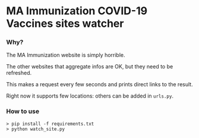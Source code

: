 # MA Immunization COVID-19 Vaccines sites watcher

### Why?

The MA Immunization website is simply horrible. 

The other websites that aggregate infos are OK, but they need to be refreshed.

This makes a request every few seconds and prints direct links to the result.

Right now it supports few locations: others can be added in `urls.py`. 

### How to use
```shell
> pip install -f requirements.txt
> python watch_site.py
```